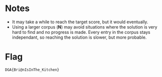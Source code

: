 # Notes

- It may take a while to reach the target score, but it would eventually.
- Using a larger corpus (**N**) may avoid situations where the solution is very hard to find and no progress is made. Every entry in the corpus stays independant, so reaching the solution is slower, but more probable.

# Flag

`DGA{Bri@nIsInThe_Kitchen}`
